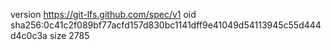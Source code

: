 version https://git-lfs.github.com/spec/v1
oid sha256:0c41c2f089bf77acfd157d830bc1141dff9e41049d54113945c55d444d4c0c3a
size 2785
